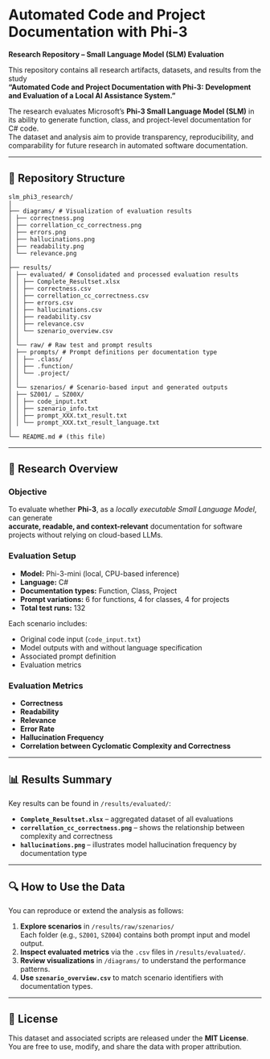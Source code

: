 # Automated Code and Project Documentation with Phi-3  
**Research Repository – Small Language Model (SLM) Evaluation**

This repository contains all research artifacts, datasets, and results from the study  
**“Automated Code and Project Documentation with Phi-3: Development and Evaluation of a Local AI Assistance System.”**

The research evaluates Microsoft’s **Phi-3 Small Language Model (SLM)** in its ability to generate function, class, and project-level documentation for C# code.  
The dataset and analysis aim to provide transparency, reproducibility, and comparability for future research in automated software documentation.

---

## 📁 Repository Structure
```
slm_phi3_research/
│
├── diagrams/ # Visualization of evaluation results
│ ├── correctness.png
│ ├── correllation_cc_correctness.png
│ ├── errors.png
│ ├── hallucinations.png
│ ├── readability.png
│ └── relevance.png
│
├── results/
│ ├── evaluated/ # Consolidated and processed evaluation results
│ │ ├── Complete_Resultset.xlsx
│ │ ├── correctness.csv
│ │ ├── correllation_cc_correctness.csv
│ │ ├── errors.csv
│ │ ├── hallucinations.csv
│ │ ├── readability.csv
│ │ ├── relevance.csv
│ │ └── szenario_overview.csv
│ │
│ └── raw/ # Raw test and prompt results
│ ├── prompts/ # Prompt definitions per documentation type
│ │ ├── .class/
│ │ ├── .function/
│ │ └── .project/
│ │
│ └── szenarios/ # Scenario-based input and generated outputs
│ ├── SZ001/ … SZ00X/
│ │ ├── code_input.txt
│ │ ├── szenario_info.txt
│ │ ├── prompt_XXX.txt_result.txt
│ │ └── prompt_XXX.txt_result_language.txt
│
└── README.md # (this file)
```


---

## 🧪 Research Overview

### Objective
To evaluate whether **Phi-3**, as a *locally executable Small Language Model*, can generate  
**accurate, readable, and context-relevant** documentation for software projects without relying on cloud-based LLMs.

### Evaluation Setup
- **Model:** Phi-3-mini (local, CPU-based inference)
- **Language:** C#
- **Documentation types:** Function, Class, Project
- **Prompt variations:** 6 for functions, 4 for classes, 4 for projects  
- **Total test runs:** 132

Each scenario includes:
- Original code input (`code_input.txt`)
- Model outputs with and without language specification
- Associated prompt definition
- Evaluation metrics

### Evaluation Metrics
- **Correctness**
- **Readability**
- **Relevance**
- **Error Rate**
- **Hallucination Frequency**
- **Correlation between Cyclomatic Complexity and Correctness**

---

## 📊 Results Summary

Key results can be found in `/results/evaluated/`:
- **`Complete_Resultset.xlsx`** – aggregated dataset of all evaluations  
- **`correllation_cc_correctness.png`** – shows the relationship between complexity and correctness  
- **`hallucinations.png`** – illustrates model hallucination frequency by documentation type  

---

## 🔍 How to Use the Data

You can reproduce or extend the analysis as follows:

1. **Explore scenarios** in `/results/raw/szenarios/`  
   Each folder (e.g., `SZ001`, `SZ004`) contains both prompt input and model output.
2. **Inspect evaluated metrics** via the `.csv` files in `/results/evaluated/`.
3. **Review visualizations** in `/diagrams/` to understand the performance patterns.
4. **Use `szenario_overview.csv`** to match scenario identifiers with documentation types.

---

## 🧠 License

This dataset and associated scripts are released under the **MIT License**.  
You are free to use, modify, and share the data with proper attribution.
